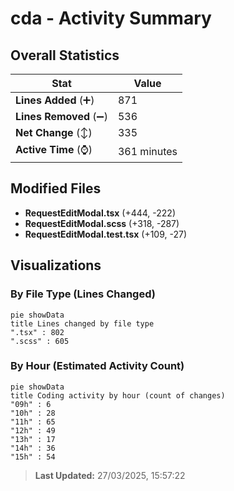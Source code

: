 # cda - Activity Summary 

## Overall Statistics

| Stat                   | Value                                                             |
| ---------------------- | ----------------------------------------------------------------- |
| **Lines Added** (➕)   | 871                                          |
| **Lines Removed** (➖) | 536                                        |
| **Net Change** (↕)    | 335                |
| **Active Time** (⌚)   | 361 minutes |


## Modified Files
- **RequestEditModal.tsx** (+444, -222)
- **RequestEditModal.scss** (+318, -287)
- **RequestEditModal.test.tsx** (+109, -27)

## Visualizations

### By File Type (Lines Changed)

```mermaid
pie showData
title Lines changed by file type
".tsx" : 802
".scss" : 605
```

### By Hour (Estimated Activity Count)

```mermaid
pie showData
title Coding activity by hour (count of changes)
"09h" : 6
"10h" : 28
"11h" : 65
"12h" : 49
"13h" : 17
"14h" : 36
"15h" : 54
```


> **Last Updated:** 27/03/2025, 15:57:22